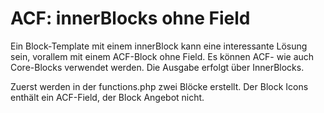 # ACF: innerBlocks ohne Field

Ein Block-Template mit einem innerBlock kann eine interessante Lösung sein, vorallem mit einem ACF-Block ohne Field. Es können ACF- wie auch Core-Blocks verwendet werden. Die Ausgabe erfolgt über InnerBlocks.

Zuerst werden in der functions.php zwei Blöcke erstellt. Der Block Icons enthält ein ACF-Field, der Block Angebot nicht.
